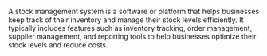 A stock management system is a software or platform that helps businesses keep track of their inventory and manage their stock levels efficiently.
It typically includes features such as inventory tracking, order management, supplier management, and reporting tools to help businesses optimize their stock levels and reduce costs.
